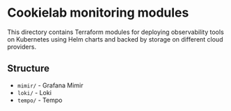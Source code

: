 # Cookielab monitoring modules

This directory contains Terraform modules for deploying observability tools on Kubernetes using Helm charts and backed by storage on different cloud providers.

## Structure

- `mimir/` - Grafana Mimir
- `loki/` - Loki
- `tempo/` - Tempo

